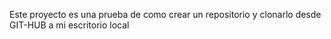 Este proyecto es una prueba de como crear un repositorio y clonarlo desde GIT-HUB a mi escritorio local
